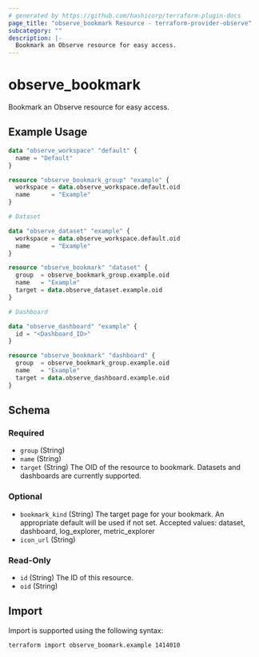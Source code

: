 ```yaml
---
# generated by https://github.com/hashicorp/terraform-plugin-docs
page_title: "observe_bookmark Resource - terraform-provider-observe"
subcategory: ""
description: |-
  Bookmark an Observe resource for easy access.
---
```

# observe_bookmark

Bookmark an Observe resource for easy access.
## Example Usage
```terraform
data "observe_workspace" "default" {
  name = "Default"
}

resource "observe_bookmark_group" "example" {
  workspace = data.observe_workspace.default.oid
  name      = "Example"
}

# Dataset

data "observe_dataset" "example" {
  workspace = data.observe_workspace.default.oid
  name      = "Example"
}

resource "observe_bookmark" "dataset" {
  group  = observe_bookmark_group.example.oid
  name   = "Example"
  target = data.observe_dataset.example.oid
}

# Dashboard

data "observe_dashboard" "example" {
  id = "<Dashboard_ID>"
}

resource "observe_bookmark" "dashboard" {
  group  = observe_bookmark_group.example.oid
  name   = "Example"
  target = data.observe_dashboard.example.oid
}
```
<!-- schema generated by tfplugindocs -->
## Schema

### Required

- `group` (String)
- `name` (String)
- `target` (String) The OID of the resource to bookmark. Datasets and dashboards are currently supported.

### Optional

- `bookmark_kind` (String) The target page for your bookmark. An appropriate default will be used if not set. Accepted values: dataset, dashboard, log_explorer, metric_explorer
- `icon_url` (String)

### Read-Only

- `id` (String) The ID of this resource.
- `oid` (String)
## Import
Import is supported using the following syntax:
```shell
terraform import observe_boomark.example 1414010
```

